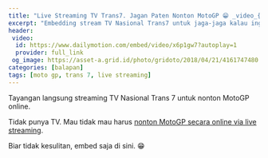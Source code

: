 ```yaml
---
title: "Live Streaming TV Trans7. Jagan Paten Nonton MotoGP 😁 _video_{:.fa fa-video}"
excerpt: "Embedding stream TV Nasional Trans7 untuk jaga-jaga kalau ingin nonton MotoGP saat sedang di jalan"
header:
 video:
  id: https://www.dailymotion.com/embed/video/x6p1gw7?autoplay=1
  provider: full_link
 og_image: https://asset-a.grid.id/photo/gridoto/2018/04/21/4161747480.jpg
categories: [balapan]
tags: [moto gp, trans 7, live streaming]
---
```

Tayangan langsung streaming TV Nasional Trans 7 untuk nonton MotoGP online.

Tidak punya TV. Mau tidak mau harus [nonton MotoGP secara online via live streaming](#).

Biar tidak kesulitan, embed saja di sini. 😁

